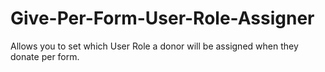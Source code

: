 # Give-Per-Form-User-Role-Assigner
Allows you to set which User Role a donor will be assigned when they donate per form.
